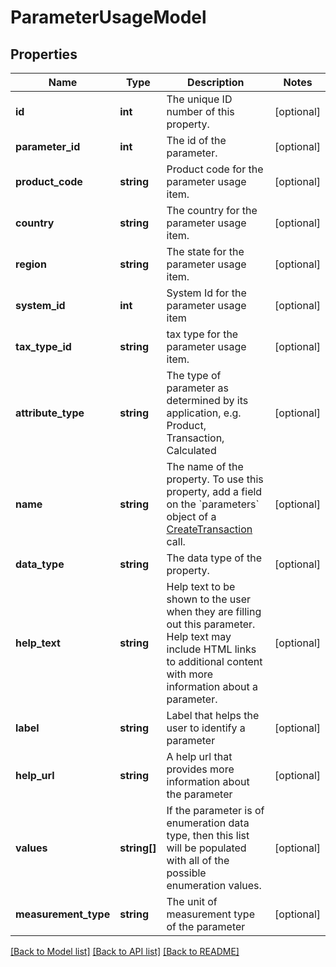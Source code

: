 # ParameterUsageModel

## Properties
Name | Type | Description | Notes
------------ | ------------- | ------------- | -------------
**id** | **int** | The unique ID number of this property. | [optional] 
**parameter_id** | **int** | The id of the parameter. | [optional] 
**product_code** | **string** | Product code for the parameter usage item. | [optional] 
**country** | **string** | The country for the parameter usage item. | [optional] 
**region** | **string** | The state for the parameter usage item. | [optional] 
**system_id** | **int** | System Id for the parameter usage item | [optional] 
**tax_type_id** | **string** | tax type for the parameter usage item. | [optional] 
**attribute_type** | **string** | The type of parameter as determined by its application, e.g. Product, Transaction, Calculated | [optional] 
**name** | **string** | The name of the property.  To use this property, add a field on the &#x60;parameters&#x60; object of a [CreateTransaction](https://developer.avalara.com/api-reference/avatax/rest/v2/methods/Transactions/CreateTransaction/) call. | [optional] 
**data_type** | **string** | The data type of the property. | [optional] 
**help_text** | **string** | Help text to be shown to the user when they are filling out this parameter.  Help text may include HTML links to additional  content with more information about a parameter. | [optional] 
**label** | **string** | Label that helps the user to identify a parameter | [optional] 
**help_url** | **string** | A help url that provides more information about the parameter | [optional] 
**values** | **string[]** | If the parameter is of enumeration data type, then this list will be populated with all of the possible enumeration values. | [optional] 
**measurement_type** | **string** | The unit of measurement type of the parameter | [optional] 

[[Back to Model list]](../README.md#documentation-for-models) [[Back to API list]](../README.md#documentation-for-api-endpoints) [[Back to README]](../README.md)


